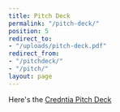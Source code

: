 ```yaml
---
title: Pitch Deck
permalink: "/pitch-deck/"
position: 5
redirect_to:
- "/uploads/pitch-deck.pdf"
redirect_from:
- "/pitchdeck/"
- "/pitch/"
layout: page
---
```


Here's the [Credntia Pitch Deck](/uploads/pitch-deck.pdf)